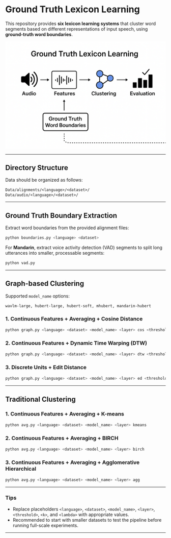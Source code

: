 # Ground Truth Lexicon Learning

This repository provides **six lexicon learning systems** that cluster word segments based on different representations of input speech, using **ground-truth word boundaries**.

![Overview](pipeline.png)

---

## Directory Structure

Data should be organized as follows:

```
Data/alignments/<language>/<dataset>/
Data/audio/<language>/<dataset>/
```

---

## Ground Truth Boundary Extraction

Extract word boundaries from the provided alignment files:

```bash
python boundaries.py <language> <dataset>
```

For **Mandarin**, extract voice activity detection (VAD) segments to split long utterances into smaller, processable segments:

```bash
python vad.py
```

---

## Graph-based Clustering

Supported `model_name` options:

```
wavlm-large, hubert-large, hubert-soft, mhubert, mandarin-hubert
```

### 1. Continuous Features + Averaging + Cosine Distance

```bash
python graph.py <language> <dataset> <model_name> <layer> cos <threshold>
```

### 2. Continuous Features + Dynamic Time Warping (DTW)

```bash
python graph.py <language> <dataset> <model_name> <layer> dtw <threshold>
```

### 3. Discrete Units + Edit Distance

```bash
python graph.py <language> <dataset> <model_name> <layer> ed <threshold> --k <k> --lmbda <lambda>
```

---

## Traditional Clustering

### 1. Continuous Features + Averaging + K-means

```bash
python avg.py <language> <dataset> <model_name> <layer> kmeans
```

### 2. Continuous Features + Averaging + BIRCH

```bash
python avg.py <language> <dataset> <model_name> <layer> birch
```

### 3. Continuous Features + Averaging + Agglomerative Hierarchical

```bash
python avg.py <language> <dataset> <model_name> <layer> agg
```

---

### Tips

* Replace placeholders `<language>`, `<dataset>`, `<model_name>`, `<layer>`, `<threshold>`, `<k>`, and `<lambda>` with appropriate values.
* Recommended to start with smaller datasets to test the pipeline before running full-scale experiments.

---

